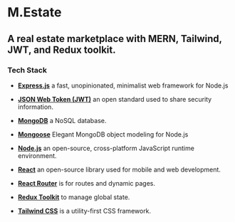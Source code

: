 # M.Estate

## A real estate marketplace with MERN, Tailwind, JWT, and Redux toolkit.

### Tech Stack
* **[Express.js](https://expressjs.com/)** a fast, unopinionated, minimalist web framework for Node.js

* **[JSON Web Token (JWT)](https://jwt.io/)** an open standard used to share security information.

* **[MongoDB](https://www.mongodb.com/)** a NoSQL database.

* **[Mongoose](https://mongoosejs.com/)** Elegant MongoDB object modeling for Node.js

* **[Node.js](https://nodejs.org/en)** an open-source, cross-platform JavaScript runtime environment.

* **[React](https://react.dev/)** an open-source library used for mobile and web development.

* **[React Router](https://reactrouter.com/)** is for routes and dynamic pages.

* **[Redux Toolkit](https://redux-toolkit.js.org/)** to manage global state.

* **[Tailwind CSS](https://tailwindcss.com/)** is a utility-first CSS framework.
